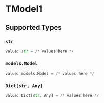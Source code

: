 # TModel1


## Supported Types

### `str`

```python
value: str = /* values here */
```

### `models.Model`

```python
value: models.Model = /* values here */
```

### `Dict[str, Any]`

```python
value: Dict[str, Any] = /* values here */
```

